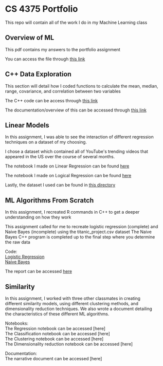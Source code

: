 # CS 4375 Portfolio
 This repo will contain all of the work I do in my Machine Learning class

## Overview of ML
 This pdf contains my answers to the portfolio assignment
 
 You can access the file through [this link](Overview_of_ML.pdf)

## C++ Data Exploration
 This section will detail how I coded functions to calculate the mean, median, range, covariance, and correlation between two variables
 
 The C++ code can be access through [this link](1_C++_Data_Exploration/1_C++_Data_Exp.cpp)
 
 The documentation/overview of this can be accessed through [this link](1_C++_Data_Exploration/1_Documentation.pdf)
 
## Linear Models
 In this assignment, I was able to see the interaction of different regression techniques on a dataset of my choosing.
 
 I chose a dataset which contained all of YouTube's trending videos that appeared in the US over the course of several months.
 
 The notebook I made on Linear Regression can be found [here](2_Linear_Models/Regression.pdf)
 
 The notebook I made on Logical Regression can be found [here](2_Linear_Models/Classification.pdf)
 
 Lastly, the dataset I used can be found in [this directory](2_Linear_Models)

## ML Algorithms From Scratch
 In this assignment, I recreated R commands in C++ to get a deeper understanding on how they work
 
 This assignment called for me to recreate logistic regression (complete) and Naive Bayes (incomplete) using the titanic_project.csv dataset
 The Naive Bayes C++ program is completed up to the final step where you determine the raw data
 
 Code: </br>
  [Logistic Regression](CS-4375-Portfolio/3_Scratch_Algorithms/LogReg.cpp) </br>
  [Naive Bayes](CS-4375-Portfolio/3_Scratch_Algorithms/NBayes.cpp)
 
 The report can be accessed [here](CS-4375-Portfolio/3_Scratch_Algorithms/Overview.pdf)
 
## Similarity
 In this assignment, I worked with three other classmates in creating different similarity models, using different clustering methods, and dimensionality
 reduction techniques. We also wrote a document detailing the characteristics of these different ML algorithms.
 
 Notebooks:</br>
  The Regression notebook can be accessed [here]</br>
  The Classification notebook can be accessed [here]</br>
  The Clustering notebook can be accessed [here]</br>
  The Dimensionality reduction notebook can be accessed [here]
  
 Documentation:</br>
  The narrative document can be accessed [here]

